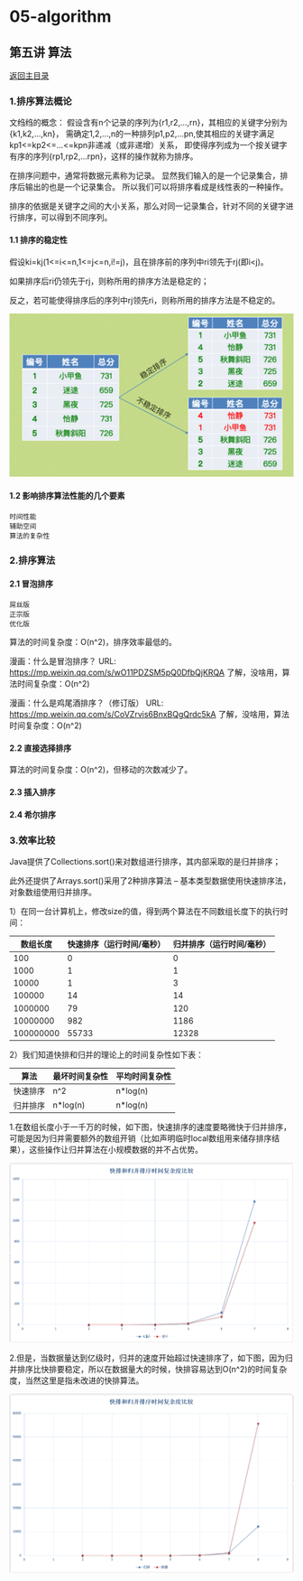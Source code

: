 # 05-algorithm

## 第五讲 算法
[返回主目录](../README.md)

### 1.排序算法概论

文绉绉的概念：
假设含有n个记录的序列为{r1,r2,…,rn}，其相应的关键字分别为{k1,k2,…,kn}，
需确定1,2,…,n的一种排列p1,p2,…pn,使其相应的关键字满足kp1<=kp2<=…<=kpn非递减（或非递增）关系，
即使得序列成为一个按关键字有序的序列{rp1,rp2,…rpn}，这样的操作就称为排序。

在排序问题中，通常将数据元素称为记录。
显然我们输入的是一个记录集合，排序后输出的也是一个记录集合。
所以我们可以将排序看成是线性表的一种操作。

排序的依据是关键字之间的大小关系，那么对同一记录集合，针对不同的关键字进行排序，可以得到不同序列。


#### 1.1 排序的稳定性
假设ki=kj(1<=i<=n,1<=j<=n,i!=j)，且在排序前的序列中ri领先于rj(即i<j)。

如果排序后ri仍领先于rj，则称所用的排序方法是稳定的；

反之，若可能使得排序后的序列中rj领先ri，则称所用的排序方法是不稳定的。

![](src/main/resources/images/05-SortStable.png)

#### 1.2 影响排序算法性能的几个要素
    时间性能
    辅助空间
    算法的复杂性

### 2.排序算法
#### 2.1 冒泡排序
    屌丝版
    正宗版
    优化版
算法的时间复杂度：O(n^2)，排序效率最低的。

漫画：什么是冒泡排序？
URL:  https://mp.weixin.qq.com/s/wO11PDZSM5pQ0DfbQjKRQA
了解，没啥用，算法时间复杂度：O(n^2)

漫画：什么是鸡尾酒排序？（修订版）
URL:  https://mp.weixin.qq.com/s/CoVZrvis6BnxBQgQrdc5kA
了解，没啥用，算法时间复杂度：O(n^2)

#### 2.2 直接选择排序
算法的时间复杂度：O(n^2)，但移动的次数减少了。

#### 2.3 插入排序

#### 2.4 希尔排序

















### 3.效率比较

 Java提供了Collections.sort()来对数组进行排序，其内部采取的是归并排序；
 
 此外还提供了Arrays.sort()采用了2种排序算法 – 基本类型数据使用快速排序法，对象数组使用归并排序。

1）在同一台计算机上，修改size的值，得到两个算法在不同数组长度下的执行时间：

数组长度	| 快速排序（运行时间/毫秒）| 归并排序（运行时间/毫秒）
---|---|---
100 | 0 | 0
1000 | 1 | 1
10000 | 1 | 3
100000 | 14 | 14
1000000 | 79 | 120
10000000 | 982 | 1186
100000000 | 55733 | 12328

2）我们知道快排和归并的理论上的时间复杂性如下表：

算法 | 最坏时间复杂性 | 平均时间复杂性
---|---|---
快速排序 | n^2 | n*log(n)
归并排序 | n*log(n) | n*log(n)

1.在数组长度小于一千万的时候，如下图，快速排序的速度要略微快于归并排序，可能是因为归并需要额外的数组开销（比如声明临时local数组用来储存排序结果），这些操作让归并算法在小规模数据的并不占优势。

![](src/main/resources/images/05-QuickSortBetter.jpg)

2.但是，当数据量达到亿级时，归并的速度开始超过快速排序了，如下图，因为归并排序比快排要稳定，所以在数据量大的时候，快排容易达到O(n^2)的时间复杂度，当然这里是指未改进的快排算法。

![](src/main/resources/images/05-MergeSortBetter.jpg)